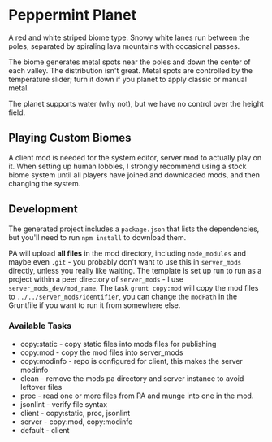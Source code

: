# Peppermint Planet

A red and white striped biome type. Snowy white lanes run between the poles, separated by spiraling lava mountains with occasional passes.

The biome generates metal spots near the poles and down the center of each valley.  The distribution isn't great. Metal spots are controlled by the temperature slider; turn it down if you planet to apply classic or manual metal.

The planet supports water (why not), but we have no control over the height field.

## Playing Custom Biomes

A client mod is needed for the system editor, server mod to actually play on it.  When setting up human lobbies, I strongly recommend using a stock biome system until all players have joined and downloaded mods, and then changing the system.

## Development

The generated project includes a `package.json` that lists the dependencies, but you'll need to run `npm install` to download them.

PA will upload **all files** in the mod directory, including `node_modules` and maybe even `.git` - you probably don't want to use this in `server_mods` directly, unless you really like waiting.  The template is set up run to run as a project within a peer directory of `server_mods` - I use `server_mods_dev/mod_name`.  The task `grunt copy:mod` will copy the mod files to `../../server_mods/identifier`, you can change the `modPath` in the Gruntfile if you want to run it from somewhere else.

### Available Tasks

- copy:static - copy static files into mods files for publishing
- copy:mod - copy the mod files into server_mods
- copy:modinfo - repo is configured for client, this makes the server modinfo
- clean - remove the mods pa directory and server instance to avoid leftover files
- proc - read one or more files from PA and munge into one in the mod.
- jsonlint - verify file syntax
- client - copy:static, proc, jsonlint
- server - copy:mod, copy:modinfo
- default - client
